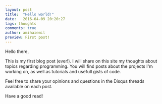 ```yaml
---
layout: post
title:  "Hello world!"
date:   2016-04-09 20:20:27
tags: thoughts
comments: true
author: amihaiemil
preview: First post!
---
```


Hello there,

This is my first blog post (ever!).
I will share on this site my thoughts about topics regarding programming.
You will find posts about the projects I'm working on, as well as tutorials
and usefull gists of code.

Feel free to share your opinions and questions in the Disqus threads available
on each post.

Have a good read!
